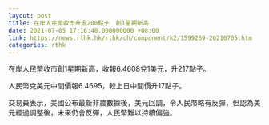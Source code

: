 ```yaml
---
layout: post
title: 在岸人民幣收市升逾200點子　創1星期新高
date: 2021-07-05 17:16:48.000000000 +08:00
link: https://news.rthk.hk/rthk/ch/component/k2/1599269-20210705.htm
categories: rthk
---
```


在岸人民幣收市創1星期新高，收報6.4608兌1美元，升217點子。

人民幣兌美元中間價報6.4695，較上日中間價升17點子。

交易員表示，美國公布最新非農數據後，美元回調，令人民幣略有反彈，但認為美元經過調整後，未來仍會反彈，人民幣難以持續偏強。
